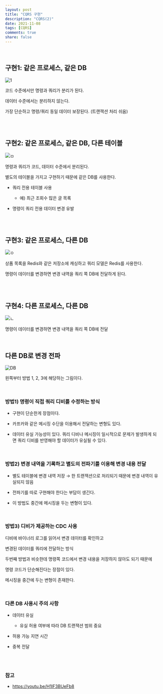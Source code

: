 ```yaml
---  
layout: post    
title: "CQRS 구현"     
description: "CQRS(2)"     
date: 2021-11-08  
tags: [CQRS]  
comments: true    
share: false
---    
```


<br />


## 구현1: 같은 프로세스, 같은 DB
![1](https://user-images.githubusercontent.com/33855307/140700610-bb3f0cee-eeb9-4cd4-b917-2bb4bbe7acda.jpeg)

코드 수준에서만 명령과 쿼리가 분리가 된다. 

데이터 수준에서는 분리하지 않는다. 

가장 단순하고 명령/쿼리 동일 데이터 보장된다. (트랜잭션 처리 쉬움)


<br />
<br />

## 구현2: 같은 프로세스, 같은 DB, 다른 테이블 

![ㅁ](https://user-images.githubusercontent.com/33855307/140701082-dbe99d4c-ab7f-4101-82b4-c0b34e585d53.jpeg)

명령과 쿼리가 코드, 데이터 수준에서 분리된다. 

별도의 테이블을 가지고 구현하기 때문에 같은 DB를 사용한다. 


* 쿼리 전용 테이블 사용 
    - 예) 최근 조회수 많은 글 목록 


* 명령이 쿼리 전용 데이터 변경 유발 

<br />
<br />

## 구현3:  같은 프로세스, 다른 DB 

![ㅇ](https://user-images.githubusercontent.com/33855307/140701344-a2e11a3c-5b16-4f1c-98b3-45e76b241166.jpeg)

상품 목록을 Redis와 같은 저장소에 캐싱하고 쿼리 모델은 Redis를 사용한다. 

명령이 데이터를 변경하면 변경 내역을 쿼리 쪽 DB에 전달하게 된다.  

<br />
<br />

## 구현4: 다른 프로세스, 다른 DB 

![ㄴ](https://user-images.githubusercontent.com/33855307/140701729-ca46aae0-fb53-4592-8e9a-17562530e526.jpeg)

명령이 데이터를 변경하면 변경 내역을 쿼리 쪽 DB에 전달



<br />


## 다른 DB로 변경 전파 

![DB](https://user-images.githubusercontent.com/33855307/140702279-11c61d81-205e-469a-af67-d3e86711c06a.jpeg)


왼쪽부터 방법 1, 2, 3에 해당하는 그림이다. 

<br />

### 방법1) 명령이 직접 쿼리 디비를 수정하는 방식 

* 구현이 단순한게 장점이다. 

* 카프카와 같은 메시징 수단을 이용해서 전달하는 변형도 있다. 

* 데이터 유실 가능성이 있다.
  쿼리 디비나 메시징이 일시적으로 문제가 발생하게 되면 쿼리 디비를 반영해야 할 데이터가 유실될 수 있다. 

<br />

### 방법2) 변경 내역을 기록하고 별도의 전파기를 이용해 변경 내용 전달 
* 별도 테이블에 변경 내역 저장 → 한 트랜잭션으로 처리되기 때문에 변경 내역이 유실되지 않음 

* 전파기를 따로 구현해야 한다는 부담이 생긴다. 

* 이 방법도 중간에 메시징을 두는 변형이 있다. 

<br />

### 방법3) 디비가 제공하는 CDC 사용 

디비에 바이너리 로그를 읽어서 변경 데이터를 확인하고 

변경된 데이터를 쿼리에 전달하는 방식 


두번째 방법과 비슷한데 명령쪽 코드에서 변경 내용을 저장하지 않아도 되기 때문에 

명령 코드가 단순해진다는 장점이 있다. 

메시징을 중간에 두는 변형이 존재한다. 

<br />

### 다른 DB 사용시 주의 사항 
* 데이터 유실 
  - 유실 허용 여부에 따라 DB 트랜잭션 범위 중요 

* 허용 가능 지연 시간 

* 중복 전달 


<br />
<br />


### 참고

* <https://youtu.be/H1IF3BUeFb8>

<br />
